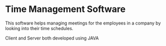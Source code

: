 # Time Management Software

This software helps managing meetings for the employees in a company by looking into their time schedules.

Client and Server both developed using JAVA
